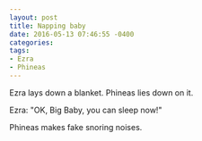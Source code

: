 ```yaml
---
layout: post
title: Napping baby
date: 2016-05-13 07:46:55 -0400
categories:
tags:
- Ezra
- Phineas
---
```


Ezra lays down a blanket. Phineas lies down on it.

Ezra: "OK, Big Baby, you can sleep now!"

Phineas makes fake snoring noises.

